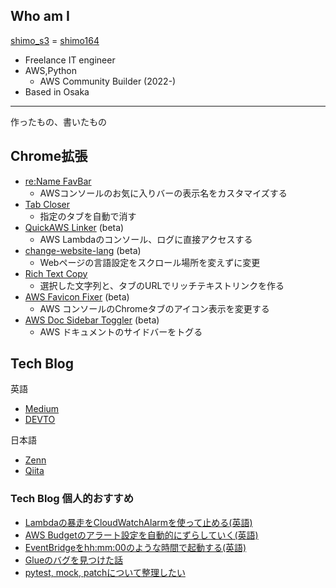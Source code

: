 ## Who am I
[shimo_s3](https://x.com/shimo_s3) = [shimo164](https://github.com/shimo164)
- Freelance IT engineer
- AWS,Python
  - AWS Community Builder (2022-)
- Based in Osaka
---
作ったもの、書いたもの

## Chrome拡張

- [re:Name FavBar](https://chrome.google.com/webstore/detail/rename-favbar/djibddceopnloddkfmgekaejflcnadli)
  - AWSコンソールのお気に入りバーの表示名をカスタマイズする
- [Tab Closer](https://chrome.google.com/webstore/detail/tab-closer/cmcmmpklddmejocjlienfddkdlggccbd)
  - 指定のタブを自動で消す
- [QuickAWS Linker](https://github.com/shimo164/quick-aws-linker) (beta)
  - AWS Lambdaのコンソール、ログに直接アクセスする
- [change-website-lang](https://github.com/shimo164/change-website-lang) (beta)
  - Webページの言語設定をスクロール場所を変えずに変更
- [Rich Text Copy](https://chrome.google.com/webstore/detail/rich-text-copy/aidldbbgafbfbooldgdpbpgkabdojfge) 
  - 選択した文字列と、タブのURLでリッチテキストリンクを作る
- [AWS Favicon Fixer](https://github.com/shimo164/aws-favicon-fixer) (beta)
  - AWS コンソールのChromeタブのアイコン表示を変更する
- [AWS Doc Sidebar Toggler](https://github.com/shimo164/awsdoc-sidebar-toggler) (beta)
  - AWS ドキュメントのサイドバーをトグる

## Tech Blog

英語

- [Medium](https://medium.com/@shimo164)
- [DEVTO](https://dev.to/shimo_s3)

日本語

- [Zenn](https://zenn.dev/shimo_s3)
- [Qiita](https://qiita.com/shimo_s3)

### Tech Blog 個人的おすすめ

- [Lambdaの暴走をCloudWatchAlarmを使って止める(英語)](https://dev.to/aws-builders/suspend-any-lambda-functions-using-a-single-cloudwatch-alarm-na9)
- [AWS Budgetのアラート設定を自動的にずらしていく(英語)](https://dev.to/aws-builders/aws-budgets-update-alert-thresholds-unlimitedly-with-lambda-5e7h)
- [EventBridgeをhh:mm:00のような時間で起動する(英語)](https://dev.to/aws-builders/trigger-precisely-at-hhmm00-with-eventbridge-and-lambda-1ia5)
- [Glueのバグを見つけた話](https://zenn.dev/shimo_s3/articles/60a19c1edea76d)
- [pytest, mock, patchについて整理したい](https://zenn.dev/shimo_s3/articles/9f486cfee75edc)
